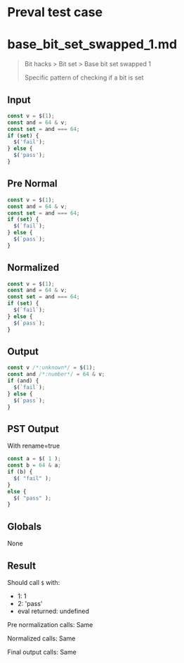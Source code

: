# Preval test case

# base_bit_set_swapped_1.md

> Bit hacks > Bit set > Base bit set swapped 1
>
> Specific pattern of checking if a bit is set

## Input

`````js filename=intro
const v = $(1);
const and = 64 & v;
const set = and === 64;
if (set) {
  $('fail');
} else {
  $('pass');
}
`````

## Pre Normal


`````js filename=intro
const v = $(1);
const and = 64 & v;
const set = and === 64;
if (set) {
  $(`fail`);
} else {
  $(`pass`);
}
`````

## Normalized


`````js filename=intro
const v = $(1);
const and = 64 & v;
const set = and === 64;
if (set) {
  $(`fail`);
} else {
  $(`pass`);
}
`````

## Output


`````js filename=intro
const v /*:unknown*/ = $(1);
const and /*:number*/ = 64 & v;
if (and) {
  $(`fail`);
} else {
  $(`pass`);
}
`````

## PST Output

With rename=true

`````js filename=intro
const a = $( 1 );
const b = 64 & a;
if (b) {
  $( "fail" );
}
else {
  $( "pass" );
}
`````

## Globals

None

## Result

Should call `$` with:
 - 1: 1
 - 2: 'pass'
 - eval returned: undefined

Pre normalization calls: Same

Normalized calls: Same

Final output calls: Same
